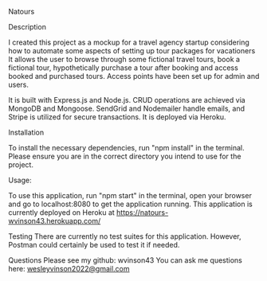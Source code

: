 Natours

Description

I created this project as a mockup for a travel agency startup considering how to automate some aspects of setting up tour packages for vacationers
It allows the user to browse through some fictional travel tours, book a fictional tour, hypothetically purchase a tour after booking and access booked and purchased tours.  Access points have been set up for admin and users. 

It is built with Express.js and Node.js.  CRUD operations are achieved via MongoDB and Mongoose.  SendGrid and Nodemailer handle emails, and Stripe is utilized for secure transactions.  It is deployed via Heroku.

Installation

To install the necessary dependencies, run "npm install" in the terminal.  Please ensure you are in the correct directory you intend to use for the project.

Usage: 

To use this application, run "npm start" in the terminal, open your browser and go to localhost:8080 to get the application running. This application is currently deployed on Heroku at https://natours-wvinson43.herokuapp.com/   

Testing
There are currently no test suites for this application.  However, Postman could certainly be used to test it if needed.

Questions
Please see my github: wvinson43 You can ask me questions here: wesleyvinson2022@gmail.com
